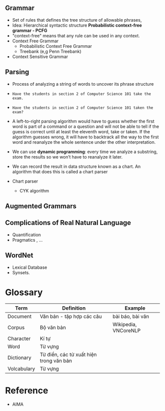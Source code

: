 ## Grammar
- Set of rules that defines the tree structure of allowable phrases, 
- Idea: Hierarchical syntactic structure
**Probabilistic context-free grammar - PCFG** 
- "context-free" means that any rule can be used in any context. 
- Context Free Grammar
	- Probabilistic Context Free Grammar
	- Treebank (e,g Penn Treebank)
- Context Sensitive Grammar
## Parsing
- Process of analyzing a string of words to uncover its phrase structure

- `Have the students in section 2 of Computer Science 101 take the exam.`
- `Have the students in section 2 of Computer Science 101 taken the exam?`
- A left-to-right parsing algorithm would have to guess whether the first word is part of a command or a question and will not be able to tell if the guess is correct until at least the eleventh word, take or taken. If the algorithm guesses wrong, it will have to backtrack all the way to the first word and reanalyze the whole sentence under the other interpretation.
- We can use **dynamic programming**: every time we analyze a substring, store the results so we won’t have to reanalyze it later.
- We can record the result in data structure known as a chart. An algorithm that does this is called a chart parser
- Chart parser 
	- CYK algorithm
## Augmented Grammars
## Complications of Real Natural Language
- Quantification
- Pragmatics , ...
## WordNet
- Lexical Database
- Synsets.
# Glossary

| Term        | Definition                              | Example              |
| ----------- | --------------------------------------- | -------------------- |
| Document    | Văn bản - tập hợp các câu               | bài báo, bài văn     |
| Corpus      | Bộ văn bản                              | Wikipedia, VNCoreNLP |
| Character   | Kí tự                                   |                      |
| Word        | Từ vựng                                 |                      |
| Dictionary  | Từ điển, các từ xuất hiện trong văn bản |                      |
| Volcabulary | Từ vựng                                 |                      |

# Reference
- AIMA